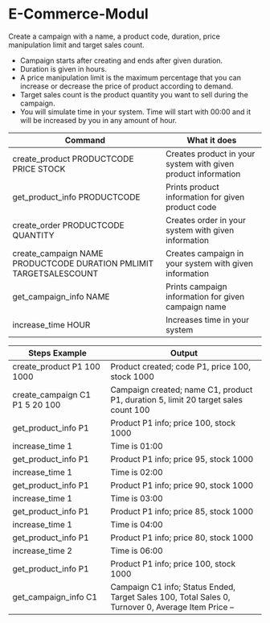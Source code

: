 # E-Commerce-Modul

Create a campaign with a name, a product code, duration, price manipulation limit and target sales count.  
- Campaign starts after creating and ends after given duration.  
- Duration is given in hours.  
- A price manipulation limit is the maximum percentage that you can increase or decrease the price of product according to demand.  
- Target sales count is the product quantity you want to sell during the campaign.  
- You will simulate time in your system. Time will start with 00:00 and it will be increased by you in any amount of hour.  


| Command | What it does |
| ------ | ------ |
| create_product PRODUCTCODE PRICE STOCK | Creates product in your system with given product information |
| get_product_info PRODUCTCODE | Prints product information for given product code |
| create_order PRODUCTCODE QUANTITY | Creates order in your system with given information |
| create_campaign NAME PRODUCTCODE DURATION PMLIMIT TARGETSALESCOUNT | Creates campaign in your system with given information |
| get_campaign_info NAME | Prints campaign information for given campaign name |
| increase_time HOUR | Increases time in your system |
   
      

| Steps Example | Output |
| ------ | ------ |
| create_product P1 100 1000 | Product created; code P1, price 100, stock 1000 |
| create_campaign C1 P1 5 20 100 | Campaign created; name C1, product P1, duration 5, limit 20 target sales count 100 |
| get_product_info P1 |Product P1 info; price 100, stock 1000 |
| increase_time 1 |Time is 01:00 |
| get_product_info P1 | Product P1 info; price 95, stock 1000 |
|increase_time 1 | Time is 02:00 |
|get_product_info P1 | Product P1 info; price 90, stock 1000 |
|increase_time 1 | Time is 03:00
|get_product_info P1 | Product P1 info; price 85, stock 1000|
|increase_time 1 |Time is 04:00 |
|get_product_info P1 |Product P1 info; price 80, stock 1000 |
|increase_time 2 | Time is 06:00 |
|get_product_info P1 |Product P1 info; price 100, stock 1000 |
| get_campaign_info C1 |Campaign C1 info; Status Ended, Target Sales 100, Total Sales 0, Turnover 0, Average Item Price – |
